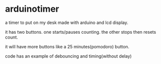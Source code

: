 # arduinotimer

a timer to put on my desk made with arduino and lcd display.

it has two buttons. one starts/pauses counting. the other stops then resets count.

it will have more buttons like a 25 minutes(pomodoro) button.

code has an example of debouncing and timing(without delay)